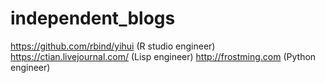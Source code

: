 # independent_blogs

https://github.com/rbind/yihui (R studio engineer)
https://ctian.livejournal.com/ (Lisp engineer)
http://frostming.com (Python engineer)
